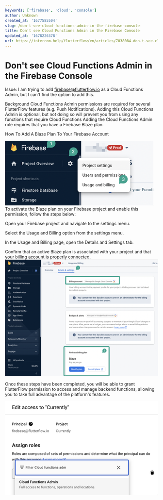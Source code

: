 ```yaml
---
keywords: ['firebase', 'cloud', 'console']
author: Unknown
created_at: '1677585504'
slug: /don-t-see-cloud-functions-admin-in-the-firebase-console
title: Don't see Cloud Functions Admin in the Firebase Console
updated_at: '1678226378'
url: https://intercom.help/flutterflow/en/articles/7038084-don-t-see-cloud-functions-admin-in-the-firebase-console
---
```

# Don't see Cloud Functions Admin in the Firebase Console

Issue: I am trying to add firebase@flutterflow.io as a Cloud Functions Admin, but I can't find the option to add this.

Background
Cloud Functions Admin permissions are required for several FlutterFlow features (e.g. Push Notifications). Adding this Cloud Functions Admin is optional, but not doing so will prevent you from using any functions that require Cloud Functions​
Adding the Cloud Functions Admin role requires that you have a Firebase Blaze plan.  

How To Add A Blaze Plan To Your Firebase Account

![](../assets/20250430121301671136.png)
To activate the Blaze plan on your Firebase project and enable this permission, follow the steps below:

Open your Firebase project and navigate to the settings menu.

Select the Usage and Billing option from the settings menu.

In the Usage and Billing page, open the Details and Settings tab.

Confirm that an active Blaze plan is associated with your project and that your billing account is properly connected.​
![](../assets/20250430121302032059.png)

Once these steps have been completed, you will be able to grant FlutterFlow permission to access and manage backend functions, allowing you to take full advantage of the platform's features.

![](../assets/20250430121302300256.png)​
